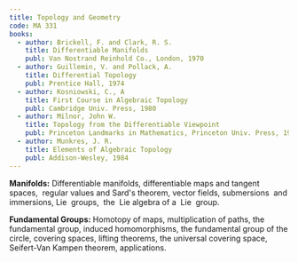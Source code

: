 ```yaml
---
title: Topology and Geometry
code: MA 331
books:
  - author: Brickell, F. and Clark, R. S.
    title: Differentiable Manifolds
    publ: Van Nostrand Reinhold Co., London, 1970
  - author: Guillemin, V. and Pollack, A.
    title: Differential Topology
    publ: Prentice Hall, 1974
  - author: Kosniowski, C., A
    title: First Course in Algebraic Topology
    publ: Cambridge Univ. Press, 1980
  - author: Milnor, John W.
    title: Topology from the Differentiable Viewpoint
    publ: Princeton Landmarks in Mathematics, Princeton Univ. Press, 1997
  - author: Munkres, J. R.
    title: Elements of Algebraic Topology
    publ: Addison-Wesley, 1984
---
```


__Manifolds:__ Differentiable manifolds, differentiable maps and tangent  spaces, 
regular values and Sard's theorem, vector fields, submersions  and immersions,
Lie  groups,  the  Lie algebra of a  Lie  group.

__Fundamental Groups:__ Homotopy of maps, multiplication of paths, the fundamental
group, induced homomorphisms, the fundamental group of the circle, covering
spaces, lifting theorems, the universal covering space, Seifert-Van Kampen
theorem, applications.
   

 
 
